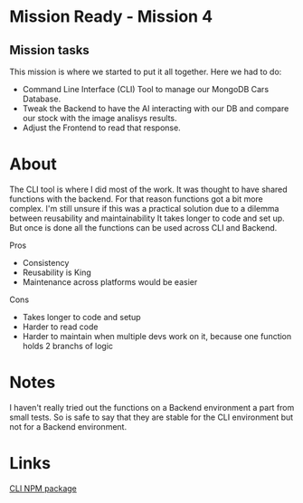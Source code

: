 # Mission Ready - Mission 4

## Mission tasks

This mission is where we started to put it all together. Here we had to do:

-   Command Line Interface (CLI) Tool to manage our MongoDB Cars Database.
-   Tweak the Backend to have the AI interacting with our DB and compare our stock with the image analisys results.
-   Adjust the Frontend to read that response.

# About

The CLI tool is where I did most of the work.
It was thought to have shared functions with the backend. For that reason functions got a bit more complex.
I'm still unsure if this was a practical solution due to a dilemma between reusability and maintainability
It takes longer to code and set up. But once is done all the functions can be used across CLI and Backend.

Pros

-   Consistency
-   Reusability is King
-   Maintenance across platforms would be easier

Cons

-   Takes longer to code and setup
-   Harder to read code
-   Harder to maintain when multiple devs work on it, because one function holds 2 branchs of logic

# Notes

I haven't really tried out the functions on a Backend environment a part from small tests.
So is safe to say that they are stable for the CLI environment but not for a Backend environment.

# Links

[CLI NPM package](https://www.npmjs.com/package/turners-cli-tavares)
